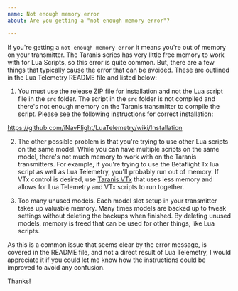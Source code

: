 ```yaml
---
name: Not enough memory error
about: Are you getting a "not enough memory error"?

---
```


If you're getting a `not enough memory error` it means you're out of memory on your transmitter.  The Taranis series has very little free memory to work with for Lua Scripts, so this error is quite common.  But, there are a few things that typically cause the error that can be avoided.  These are outlined in the Lua Telemetry README file and listed below:

1) You must use the release ZIP file for installation and not the Lua script file in the `src` folder.  The script in the `src` folder is not compiled and there's not enough memory on the Taranis transmitter to compile the script.  Please see the following instructions for correct installation:

https://github.com/iNavFlight/LuaTelemetry/wiki/Installation

2) The other possible problem is that you're trying to use other Lua scripts on the same model. While you can have multiple scripts on the same model, there's not much memory to work with on the Taranis transmitters. For example, if you're trying to use the Betaflight Tx lua script as well as Lua Telemetry, you'll probably run out of memory.  If VTx control is desired, use [Taranis VTx](https://github.com/teckel12/Taranis-VTx) that uses less memory and allows for Lua Telemetry and VTx scripts to run together.

3) Too many unused models. Each model slot setup in your transmitter takes up valuable memory.  Many times models are backed up to tweak settings without deleting the backups when finished.  By deleting unused models, memory is freed that can be used for other things, like Lua scripts.

As this is a common issue that seems clear by the error message, is covered in the README file, and not a direct result of Lua Telemetry, I would appreciate it if you could let me know how the instructions could be improved to avoid any confusion.

Thanks!